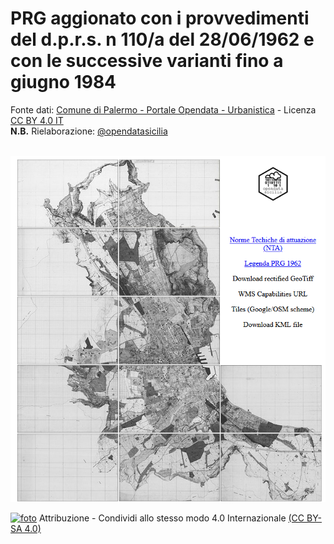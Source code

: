 # PRG aggionato con i provvedimenti del d.p.r.s. n 110/a del 28/06/1962 e con le successive varianti fino a giugno 1984

Fonte dati: [Comune di Palermo - Portale Opendata - Urbanistica](https://opendata.comune.palermo.it/opendata-dataset.php?dataset=1287) - Licenza [CC BY 4.0 IT](http://creativecommons.org/licenses/by/4.0/deed.it)<br>
**N.B.** Rielaborazione: [@opendatasicilia](http://opendatasicilia.it/)<br> <br> 

<a href="https://siciliahub.github.io/palermohub/prg_62/prg_62_pa.html/"><img width="800" src="https://github.com/SiciliaHub/palermohub/blob/gh-pages/prg_1962/clip/prg_62_pa.png"
 Title="PRG aggionato con i provvedimenti del d.p.r.s. n 110/a del 28/06/1962 e con le successive varianti fino a giugno 1984" /></a><br>

[![foto](https://licensebuttons.net/l/by-sa/4.0/80x15.png)](https://creativecommons.org/licenses/by-sa/4.0/deed.it)
Attribuzione - Condividi allo stesso modo 4.0 Internazionale [(CC BY-SA 4.0)](https://creativecommons.org/licenses/by-sa/4.0/deed.it)





